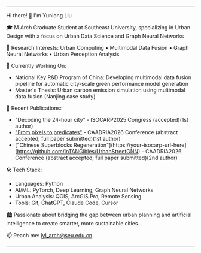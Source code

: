 ---
  Hi there! 👋 I'm Yunlong Liu

  🎓 M.Arch Graduate Student at Southeast University, specializing in Urban Design with a focus on Urban Data Science and Graph Neural Networks

  🔬 Research Interests: Urban Computing • Multimodal Data Fusion • Graph Neural Networks • Urban Perception Analysis

  🌟 Currently Working On:
  - National Key R&D Program of China: Developing multimodal data fusion pipeline for automatic city-scale green performance model generation
  - Master's Thesis: Urban carbon emission simulation using multimodal data fusion (Nanjing case study)

  📝 Recent Publications:
  - "Decoding the 24-hour city" - ISOCARP2025 Congress (accepted)(1st author)
  - ["From pixels to predicates"](https://github.com/Lylll9436/pixels-to-predicates) - CAADRIA2026 Conference (abstract accepted; full paper submitted)(1st author)
  - ["Chinese Superblocks Regeneration"](https://your-isocarp-url-here](https://github.com/inTANGibles/UrbanStreetGNN) - CAADRIA2026 Conference (abstract accepted; full paper submitted)(2nd author)

  🛠️ Tech Stack:
  - Languages: Python
  - AI/ML: PyTorch, Deep Learning, Graph Neural Networks
  - Urban Analysis: QGIS, ArcGIS Pro, Remote Sensing
  - Tools: Git, ChatGPT, Claude Code, Cursor

  🏙️ Passionate about bridging the gap between urban planning and artificial intelligence to create smarter, more sustainable cities.

  📫 Reach me: lyl_arch@seu.edu.cn

  ---
